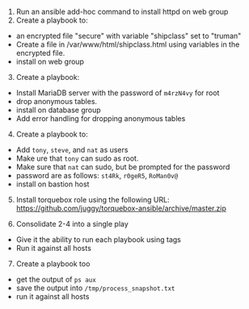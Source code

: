 1. Run an ansible add-hoc command to install httpd on web group
2. Create a playbook to:
  - an encrypted file "secure" with variable "shipclass" set to "truman"
  - Create a file in /var/www/html/shipclass.html using variables in the encrypted file.
  - install on web group
3. Create a playbook:
  - Install MariaDB server with the password of `m4rzN4vy` for root
  - drop anonymous tables.
  - install on database group
  - Add error handling for dropping anonymous tables
4. Create a playbook to:
  - Add `tony`, `steve`, and `nat` as users 
  - Make ure that `tony` can sudo as root.
  - Make sure that `nat` can sudo, but be prompted for the password
  - password are as follows: `st4Rk`, `r0geR5`, `RoMan0v@` 
  - install on bastion host
5. Install torquebox role using the following URL: https://github.com/juggy/torquebox-ansible/archive/master.zip

6. Consolidate 2-4 into a single play
  - Give it the ability to run each playbook using tags
  - Run it against all hosts

7. Create a playbook too
  - get the output of `ps aux`
  - save the output into `/tmp/process_snapshot.txt`
  - run it against all hosts

